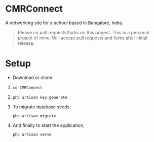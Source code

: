 # CMRConnect
A networking site for a school based in Bangalore, India.

> Please no pull requests/forks on this project. This is a personal project of mine. Will accept pull requests and forks after initial release.

# Setup

* Download or clone.
1.   ``` cd CMRConnect  ```	
		
2.   ``` php artisan key:generate ```
    
    

	
3. To migrate database seeds:
    ```	
    php artisan migrate
    ```

	
4. And finally to start the application, 
    ```		
    php artisan serve
    ```

		
